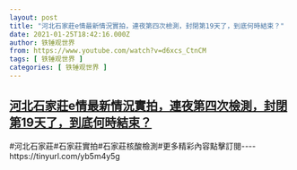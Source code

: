```yaml
---
layout: post
title: "河北石家莊e情最新情況實拍，連夜第四次檢測，封閉第19天了，到底何時結束？"
date: 2021-01-25T18:42:16.000Z
author: 铁锤观世界
from: https://www.youtube.com/watch?v=d6xcs_CtnCM
tags: [ 铁锤观世界 ]
categories: [ 铁锤观世界 ]
---
```

<!--1611600136000-->
[河北石家莊e情最新情況實拍，連夜第四次檢測，封閉第19天了，到底何時結束？](https://www.youtube.com/watch?v=d6xcs_CtnCM)
------

<div>
#河北石家莊#石家莊實拍#石家莊核酸檢測#更多精彩內容點擊訂閱----https://tinyurl.com/yb5m4y5g
</div>
